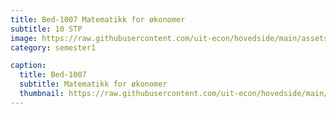 ```yaml
---
title: Bed-1007 Matematikk for økonomer
subtitle: 10 STP
image: https://raw.githubusercontent.com/uit-econ/hovedside/main/assets/img/Bed-1007.jpg
category: semester1

caption:
  title: Bed-1007
  subtitle: Matematikk for økonomer
  thumbnail: https://raw.githubusercontent.com/uit-econ/hovedside/main/assets/img/Bed-1007.jpg
---
```



<script>  
let inView = false;  
  
var observer = new MutationObserver(function(mutationsList, observer) {
    for (var mutation of mutationsList){
  
        if (mutation.attributeName == 'aria-hidden') {
              inView = True; 
                if(inView == true ){
                  console.log('The ' + mutation.attributeName + ' attribute was modified.');
                   }
            }

    }
});
observer.observe(document.getElementById('p1'), { attributes: true } );
  
</script>

